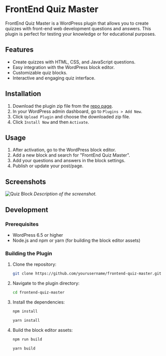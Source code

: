 # FrontEnd Quiz Master

FrontEnd Quiz Master is a WordPress plugin that allows you to create quizzes with front-end web development questions and answers. This plugin is perfect for testing your knowledge or for educational purposes.

## Features

- Create quizzes with HTML, CSS, and JavaScript questions.
- Easy integration with the WordPress block editor.
- Customizable quiz blocks.
- Interactive and engaging quiz interface.

## Installation

1. Download the plugin zip file from the [repo page](https://github.com/Sergio0831/frontend-quiz-master).
2. In your WordPress admin dashboard, go to `Plugins > Add New`.
3. Click `Upload Plugin` and choose the downloaded zip file.
4. Click `Install Now` and then `Activate`.

## Usage

1. After activation, go to the WordPress block editor.
2. Add a new block and search for "FrontEnd Quiz Master".
3. Add your questions and answers in the block settings.
4. Publish or update your post/page.

## Screenshots

![Quiz Block](screenshots/quiz-block.png)
_Description of the screenshot._

## Development

### Prerequisites

- WordPress 6.5 or higher
- Node.js and npm or yarn (for building the block editor assets)

### Building the Plugin

1. Clone the repository:

   ```bash
   git clone https://github.com/yourusername/frontend-quiz-master.git
   ```

2. Navigate to the plugin directory:

   ```bash
   cd frontend-quiz-master
   ```

3. Install the dependencies:

   ```bash
   npm install
   ```

   ```bash
   yarn install
   ```

4. Build the block editor assets:

   ```bash
   npm run build
   ```

   ```bash
   yarn build
   ```
